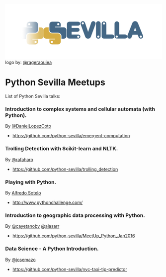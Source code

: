 ![logo python sevilla](img/python_sevilla.jpg)
logo by: [@rageraouiea](https://twitter.com/rageraouiea)
# Python Sevilla Meetups
List of Python Sevilla talks:

### Introduction to complex systems and cellular automata (with Python).
By [@DanielLopezCoto](https://github.com/DanielLopezCoto)
- https://github.com/python-sevilla/emergent-computation

### Trolling Detection with Scikit-learn and NLTK.
By [@rafaharo](https://github.com/rafaharo)
- https://github.com/python-sevilla/trolling_detection

### Playing with Python.
By [Alfredo Sotelo ](https://es.linkedin.com/in/alfredosotelo)
- http://www.pythonchallenge.com/

### Introduction to geographic data processing with Python.
By [@cayetanobv](https://github.com/cayetanobv) [@alasarr](https://github.com/alasarr)
- https://github.com/python-sevilla/MeetUp_Python_Jan2016

### Data Science - A Python Introduction.
By [@josemazo](https://github.com/josemazo)
- https://github.com/python-sevilla/nyc-taxi-tip-predictor
